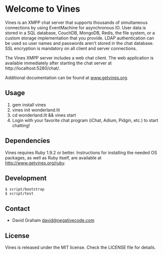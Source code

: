 # Welcome to Vines

Vines is an XMPP chat server that supports thousands of simultaneous connections
by using EventMachine for asynchronous IO. User data is stored in a SQL database,
CouchDB, MongoDB, Redis, the file system, or a custom storage implementation
that you provide. LDAP authentication can be used so user names and passwords
aren't stored in the chat database. SSL encryption is mandatory on all client
and server connections.

The Vines XMPP server includes a web chat client. The web application is available
immediately after starting the chat server at http://localhost:5280/chat/.

Additional documentation can be found at www.getvines.org.

## Usage

1. gem install vines
2. vines init wonderland.lit
3. cd wonderland.lit && vines start
4. Login with your favorite chat program (iChat, Adium, Pidgin, etc.) to
   start chatting!

## Dependencies

Vines requires Ruby 1.9.2 or better. Instructions for installing the
needed OS packages, as well as Ruby itself, are available at
http://www.getvines.org/ruby.

## Development

```
$ script/bootstrap
$ script/test
```

## Contact

* David Graham <david@negativecode.com>

## License

Vines is released under the MIT license. Check the LICENSE file for details.

